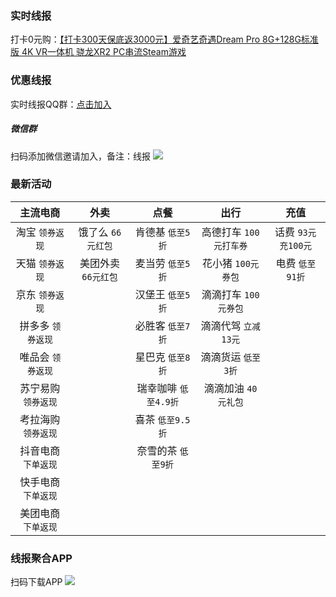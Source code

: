 ### 实时线报
打卡0元购：[【打卡300天保底返3000元】爱奇艺奇遇Dream Pro 8G+128G标准版 4K VR一体机 骁龙XR2 PC串流Steam游戏](https://u.jd.com/EtYWqDX "【打卡300天保底返3000元】爱奇艺奇遇Dream Pro 8G+128G标准版 4K VR一体机 骁龙XR2 PC串流Steam游戏")

### 优惠线报
实时线报QQ群：[点击加入](https://jq.qq.com/?_wv=1027&k=JuvO5aov "点击加入")
##### 微信群
扫码添加微信邀请加入，备注：线报
![](https://github.com/omxmo/yh/blob/main/wx.png)
### 最新活动
|主流电商|外卖|点餐|出行|充值|
| :------------: | :------------: | :------------: | :------------: | :------------: |
|淘宝 `领券返现`|饿了么 `66元红包`|肯德基 `低至5折`|高德打车 `100元打车券`|话费 `93元充100元`|
|天猫 `领券返现`|美团外卖 `66元红包`|麦当劳 `低至5折`|花小猪 `100元券包`|电费 `低至91折`|
|京东 `领券返现`||汉堡王 `低至5折`|滴滴打车 `100元券包`||
|拼多多 `领券返现`||必胜客 `低至7折`|滴滴代驾 `立减13元`||
|唯品会 `领券返现`||星巴克 `低至8折`|滴滴货运 `低至3折`||
|苏宁易购 `领券返现`||瑞幸咖啡 `低至4.9折`|滴滴加油 `40元礼包`||
|考拉海购 `领券返现`||喜茶 `低至9.5折`|||
|抖音电商 `下单返现`||奈雪的茶 `低至9折`|||
|快手电商 `下单返现`|||||
|美团电商 `下单返现`||||||
### 线报聚合APP
扫码下载APP
![](https://github.com/omxmo/yh/blob/main/app.png)
